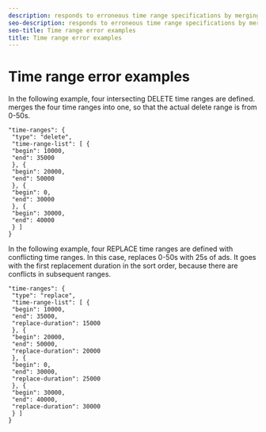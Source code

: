 ```yaml
---
description: responds to erroneous time range specifications by merging or replacing the time ranges as appropriate.
seo-description: responds to erroneous time range specifications by merging or replacing the time ranges as appropriate.
seo-title: Time range error examples
title: Time range error examples
---
```


# Time range error examples

In the following example, four intersecting DELETE time ranges are defined.  merges the four time ranges into one, so that the actual delete range is from 0-50s.
```
"time-ranges": {
 "type": "delete",
 "time-range-list": [ {
 "begin": 10000,
 "end": 35000
 }, {
 "begin": 20000,
 "end": 50000
 }, {
 "begin": 0,
 "end": 30000
 }, {
 "begin": 30000,
 "end": 40000
 } ]
}

```

In the following example, four REPLACE time ranges are defined with conflicting time ranges. In this case,  replaces 0-50s with 25s of ads. It goes with the first replacement duration in the sort order, because there are conflicts in subsequent ranges.
```
"time-ranges": {
 "type": "replace",
 "time-range-list": [ {
 "begin": 10000,
 "end": 35000,
 "replace-duration": 15000
 }, {
 "begin": 20000,
 "end": 50000,
 "replace-duration": 20000
 }, {
 "begin": 0,
 "end": 30000,
 "replace-duration": 25000
 }, {
 "begin": 30000,
 "end": 40000,
 "replace-duration": 30000
 } ]
}

```

